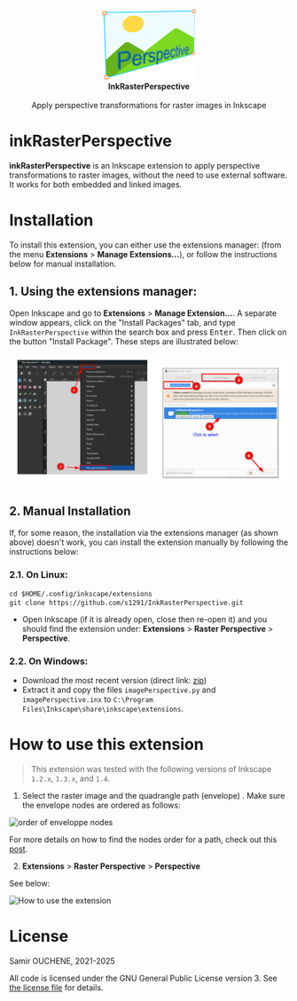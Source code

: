 <p align="center" class="has-mb-6">
<img class="not-gallery-item" height="128" src="imgs/inkRasterPerspective_logo.svg" alt="logo">
<br><b>InkRasterPerspective</b></br>
<br>
Apply perspective transformations for raster images in Inkscape
<br>


# inkRasterPerspective

**inkRasterPerspective** is an Inkscape extension to apply perspective transformations to raster images, without the need to use external software. It works for both embedded and linked images.

# Installation

To install this extension, you can either use the extensions manager: (from the menu **Extensions** > **Manage Extensions...**), or follow the instructions below for manual installation.

## 1. Using the extensions manager:

Open Inkscape and go to **Extensions** > **Manage Extension...**. A separate window appears, click on the "Install Packages" tab, and type `InkRasterPerspective` within the search box and press <kbd>Enter</kbd>. Then click on the button "Install Package". These steps are illustrated below:

![Steps to install the InkRasterPerspective extension via the Extensions manager](imgs/Installation_via_extension_manager.png)

## 2. Manual Installation
If, for some reason, the installation via the extensions manager (as shown above) doesn't work, you can install the extension manually by following the instructions below:

### 2.1. On Linux:

```
cd $HOME/.config/inkscape/extensions
git clone https://github.com/s1291/InkRasterPerspective.git
```

* Open Inkscape (if it is already open, close then re-open it) and you should find the extension under: **Extensions** > **Raster Perspective** > **Perspective**.

### 2.2. On Windows:

* Download the most recent version (direct link: [zip](https://github.com/s1291/InkRasterPerspective/archive/refs/heads/master.zip))
* Extract it and copy the files `imagePerspective.py` and `imagePerspective.inx` to `C:\Program Files\Inkscape\share\inkscape\extensions`.


# How to use this extension

> This extension was tested with the following versions of Inkscape `1.2.x`, `1.3.x`, and `1.4`.

1. Select the raster image and the quadrangle path (envelope) . Make sure the envelope nodes are ordered as follows:

![order of enveloppe nodes](imgs/order_of_nodes.png)

For more details on how to find the nodes order for a path, check out this [post](https://graphicdesign.stackexchange.com/a/155289/147300).

2. **Extensions** > **Raster Perspective** > **Perspective**

See below:

![How to use the extension](imgs/howto.gif)

# License

Samir OUCHENE, 2021-2025

All code is licensed under the GNU General Public License version 3. See [the license file](https://github.com/s1291/InkRasterPerspective/blob/master/LICENSE) for details.
